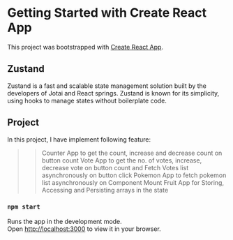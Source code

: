 # Getting Started with Create React App

This project was bootstrapped with [Create React App](https://github.com/facebook/create-react-app).

## Zustand

Zustand is a fast and scalable state management solution built by the developers of Jotai and React springs. Zustand is known for its simplicity, using hooks to manage states without boilerplate code.

## Project
In this project, I have implement following feature:

>> Counter App to get the count, increase and decrease count on button count
>> Vote App to get the no. of votes, increase, decrease vote on button count and Fetch Votes list asynchronously on button click 
>> Pokemon App to fetch pokemon list asynchronously on Component Mount
>> Fruit App for Storing, Accessing and Persisting arrays in the state

### `npm start`

Runs the app in the development mode.\
Open [http://localhost:3000](http://localhost:3000) to view it in your browser.

